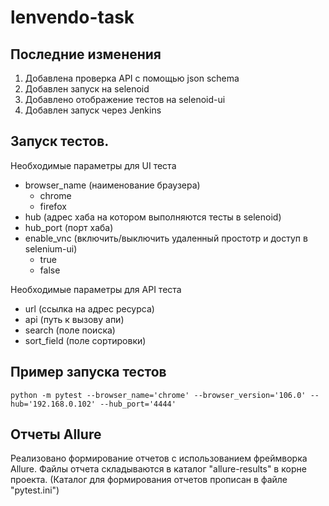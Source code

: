 # lenvendo-task
## Последние изменения
1) Добавлена проверка API с помощью json schema  
2) Добавлен запуск на selenoid  
3) Добавлено отображение тестов на selenoid-ui  
4) Добавлен запуск через Jenkins

## Запуск тестов.
Необходимые параметры для UI теста
 - browser_name (наименование браузера)
    - chrome
    - firefox
- hub (адрес хаба на котором выполняются тесты в selenoid)
- hub_port (порт хаба)
- enable_vnc (включить/выключить удаленный простотр и доступ в selenium-ui)
  - true
  - false  

Необходимые параметры для API теста
- url (ссылка на адрес ресурса)
- api (путь к вызову апи)
- search (поле поиска)
- sort_field (поле сортировки)

## Пример запуска тестов
```commandline
python -m pytest --browser_name='chrome' --browser_version='106.0' --hub='192.168.0.102' --hub_port='4444'
```

## Отчеты Allure
Реализовано формирование отчетов с использованием фреймворка Allure. 
Файлы отчета складываются в каталог "allure-results" в корне проекта. 
(Каталог для формирования отчетов прописан в файле "pytest.ini")